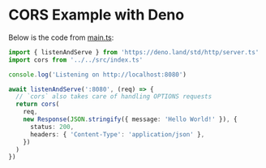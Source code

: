 # CORS Example with Deno

Below is the code from [main.ts](main.ts):

```ts
import { listenAndServe } from 'https://deno.land/std/http/server.ts'
import cors from '../../src/index.ts'

console.log('Listening on http://localhost:8080')

await listenAndServe(':8080', (req) => {
  // `cors` also takes care of handling OPTIONS requests
  return cors(
    req,
    new Response(JSON.stringify({ message: 'Hello World!' }), {
      status: 200,
      headers: { 'Content-Type': 'application/json' },
    })
  )
})
```
